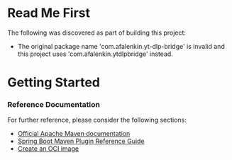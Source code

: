 # Read Me First
The following was discovered as part of building this project:

* The original package name 'com.afalenkin.yt-dlp-bridge' is invalid and this project uses 'com.afalenkin.ytdlpbridge' instead.

# Getting Started

### Reference Documentation
For further reference, please consider the following sections:

* [Official Apache Maven documentation](https://maven.apache.org/guides/index.html)
* [Spring Boot Maven Plugin Reference Guide](https://docs.spring.io/spring-boot/docs/2.7.5/maven-plugin/reference/html/)
* [Create an OCI image](https://docs.spring.io/spring-boot/docs/2.7.5/maven-plugin/reference/html/#build-image)


